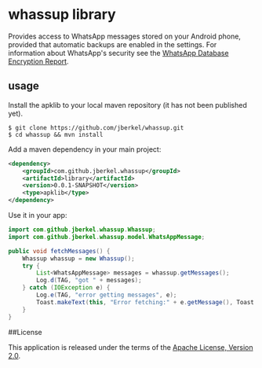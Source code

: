# whassup library

Provides access to WhatsApp messages stored on your Android phone, provided that automatic backups are enabled in the settings. For information about WhatsApp's security see the [WhatsApp Database Encryption Report].

## usage

Install the apklib to your local maven repository (it has not been published yet).

```
$ git clone https://github.com/jberkel/whassup.git
$ cd whassup && mvn install
```

Add a maven dependency in your main project:

```xml
<dependency>
    <groupId>com.github.jberkel.whassup</groupId>
    <artifactId>library</artifactId>
    <version>0.0.1-SNAPSHOT</version>
    <type>apklib</type>
</dependency>
```

Use it in your app:

```java
import com.github.jberkel.whassup.Whassup;
import com.github.jberkel.whassup.model.WhatsAppMessage;

public void fetchMessages() {
	Whassup whassup = new Whassup();
	try {
	    List<WhatsAppMessage> messages = whassup.getMessages();
	    Log.d(TAG, "got " + messages);
	} catch (IOException e) {
	    Log.e(TAG, "error getting messages", e);
	    Toast.makeText(this, "Error fetching:" + e.getMessage(), Toast.LENGTH_LONG).show();
	}
}
```

##<a name="license">License</a>

This application is released under the terms of the [Apache License, Version 2.0][].

[Apache License, Version 2.0]: http://www.apache.org/licenses/LICENSE-2.0.html

[apklib]: https://code.google.com/p/maven-android-plugin/wiki/ApkLib
[whassup]: https://github.com/jberkel/whassup/blob/master/library/src/main/java/com/github/jberkel/whassup/Whassup.java
[WhatsApp Database Encryption Report]: https://www.os3.nl/_media/2011-2012/students/ssn_project_report.pdf
